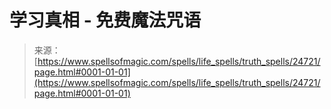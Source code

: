 <!--yml

category: 未分类

日期：2024年06月12日 19:10:53

-->

# 学习真相 - 免费魔法咒语

> 来源：[https://www.spellsofmagic.com/spells/life_spells/truth_spells/24721/page.html#0001-01-01](https://www.spellsofmagic.com/spells/life_spells/truth_spells/24721/page.html#0001-01-01)
